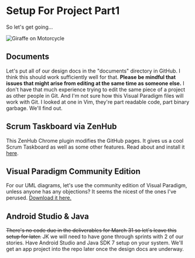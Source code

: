# Setup For Project Part1

So let's get going...

![Giraffe on Motorcycle](https://33.media.tumblr.com/8a883d6e195bb4c8066683e17636a6e8/tumblr_nazok0L0OQ1qb6v6ro1_400.gif)

## Documents

Let's put all of our design docs in the "documents" directory in GitHub. I think this should work sufficiently well for that. **Please be mindful that issues that might arise from editing at the same time as someone else.** I don't have that much experience trying to edit the same piece of a project as other people in Git. And I'm not sure how this Visual Paradigm files will work with Git. I looked at one in Vim, they're part readable code, part binary garbage. We'll find out.

## Scrum Taskboard via ZenHub

This ZenHub Chrome plugin modifies the GitHub pages. It gives us a cool Scrum Taskboard as well as some other features. Read about and install it [here](zenhub.io).

## Visual Paradigm Community Edition

For our UML diagrams, let's use the community edition of Visual Paradigm, unless anyone has any objections? It seems the nicest of the ones I've perused. [Download it here.](http://www.visual-paradigm.com/download/community.jsp)

## Android Studio & Java

~~There's no code due in the deliverables for March 31 so let's leave this setup for later.~~ JK we will need to have gone through sprints with 2 of our stories. Have Android Studio and Java SDK 7 setup on your system. We'll get an app project into the repo later once the design docs are underway.
